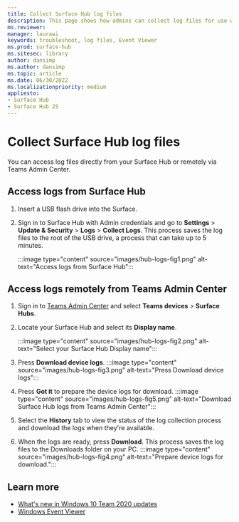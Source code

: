 ```yaml
---
title: Collect Surface Hub log files
description: This page shows how admins can collect log files for use when troubleshooting Surface Hub. 
ms.reviewer: 
manager: laurawi
keywords: troubleshoot, log files, Event Viewer
ms.prod: surface-hub
ms.sitesec: library
author: dansimp
ms.author: dansimp
ms.topic: article
ms.date: 06/30/2022
ms.localizationpriority: medium
appliesto:
- Surface Hub 
- Surface Hub 2S
---
```


# Collect Surface Hub log files

You can access log files directly from your Surface Hub or remotely via Teams Admin Center.

## Access logs from Surface Hub

1. Insert a USB flash drive into the Surface. 
2. Sign in to Surface Hub with Admin credentials and go to **Settings** > **Update & Security** > **Logs** > **Collect Logs**. This process saves the log files to the root of the USB drive, a process that can take up to 5 minutes.
  
    :::image type="content" source="images/hub-logs-fig1.png" alt-text="Access logs from Surface Hub":::

## Access logs remotely from Teams Admin Center

1. Sign in to [Teams Admin Center](https://admin.teams.microsoft.com/) and select **Teams devices** > **Surface Hubs**.
2. Locate your Surface Hub and select its **Display name**.

    :::image type="content" source="images/hub-logs-fig2.png" alt-text="Select your Surface Hub Display name":::

3. Press **Download device logs**.
    :::image type="content" source="images/hub-logs-fig3.png" alt-text="Press Download device logs":::

4. Press **Got it** to prepare the device logs for download.
:::image type="content" source="images/hub-logs-fig5.png" alt-text="Download Surface Hub logs from Teams Admin Center":::

5. Select the **History** tab to view the status of the log collection process and download the logs when they're available.
6. When the logs are ready, press **Download**. This process saves the log files to the Downloads folder on your PC.
    :::image type="content" source="images/hub-logs-fig4.png" alt-text="Prepare device logs for download.":::
    

## Learn more

- [What's new in Windows 10 Team 2020 updates](surface-hub-2020-update-whats-new.md)
- [Windows Event Viewer](/host-integration-server/core/windows-event-viewer1)